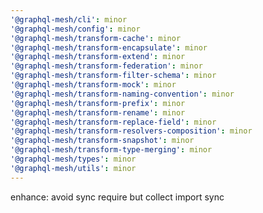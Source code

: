 ```yaml
---
'@graphql-mesh/cli': minor
'@graphql-mesh/config': minor
'@graphql-mesh/transform-cache': minor
'@graphql-mesh/transform-encapsulate': minor
'@graphql-mesh/transform-extend': minor
'@graphql-mesh/transform-federation': minor
'@graphql-mesh/transform-filter-schema': minor
'@graphql-mesh/transform-mock': minor
'@graphql-mesh/transform-naming-convention': minor
'@graphql-mesh/transform-prefix': minor
'@graphql-mesh/transform-rename': minor
'@graphql-mesh/transform-replace-field': minor
'@graphql-mesh/transform-resolvers-composition': minor
'@graphql-mesh/transform-snapshot': minor
'@graphql-mesh/transform-type-merging': minor
'@graphql-mesh/types': minor
'@graphql-mesh/utils': minor
---
```


enhance: avoid sync require but collect import sync
